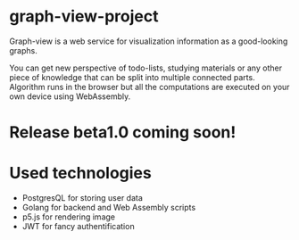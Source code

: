 # graph-view-project

Graph-view is a web service for visualization information as a good-looking graphs.

You can get new perspective of todo-lists, studying materials or any other piece of knowledge that can be split into multiple connected parts.
Algorithm runs in the browser but all the computations are executed on your own device using WebAssembly. 
# Release beta1.0 coming soon!

# Used technologies
- PostgresQL for storing user data
- Golang for backend and Web Assembly scripts
- p5.js for rendering image
- JWT for fancy authentification 
